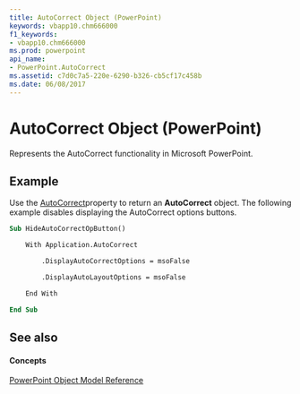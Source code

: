```yaml
---
title: AutoCorrect Object (PowerPoint)
keywords: vbapp10.chm666000
f1_keywords:
- vbapp10.chm666000
ms.prod: powerpoint
api_name:
- PowerPoint.AutoCorrect
ms.assetid: c7d0c7a5-220e-6290-b326-cb5cf17c458b
ms.date: 06/08/2017
---
```



# AutoCorrect Object (PowerPoint)

Represents the AutoCorrect functionality in Microsoft PowerPoint.


## Example

Use the [AutoCorrect](application-autocorrect-property-powerpoint.md)property to return an **AutoCorrect** object. The following example disables displaying the AutoCorrect options buttons.


```vb
Sub HideAutoCorrectOpButton()

    With Application.AutoCorrect

        .DisplayAutoCorrectOptions = msoFalse

        .DisplayAutoLayoutOptions = msoFalse

    End With

End Sub
```


## See also


#### Concepts


[PowerPoint Object Model Reference](object-model-powerpoint-vba-reference.md)

